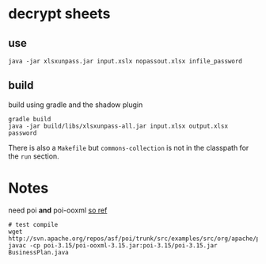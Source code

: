 # decrypt sheets
## use
```
java -jar xlsxunpass.jar input.xslx nopassout.xlsx infile_password
```

## build
build using gradle and the shadow plugin
```
gradle build
java -jar build/libs/xlsxunpass-all.jar input.xlsx output.xlsx password
```

There is also a `Makefile` but `commons-collection` is not in the classpath for the `run` section.


# Notes
need poi **and** poi-ooxml [so ref](http://stackoverflow.com/questions/5878341/cannot-import-xssf-in-apache-poi)
```
# test compile
wget http://svn.apache.org/repos/asf/poi/trunk/src/examples/src/org/apache/poi/ss/examples/BusinessPlan.java
javac -cp poi-3.15/poi-ooxml-3.15.jar:poi-3.15/poi-3.15.jar BusinessPlan.java
```

